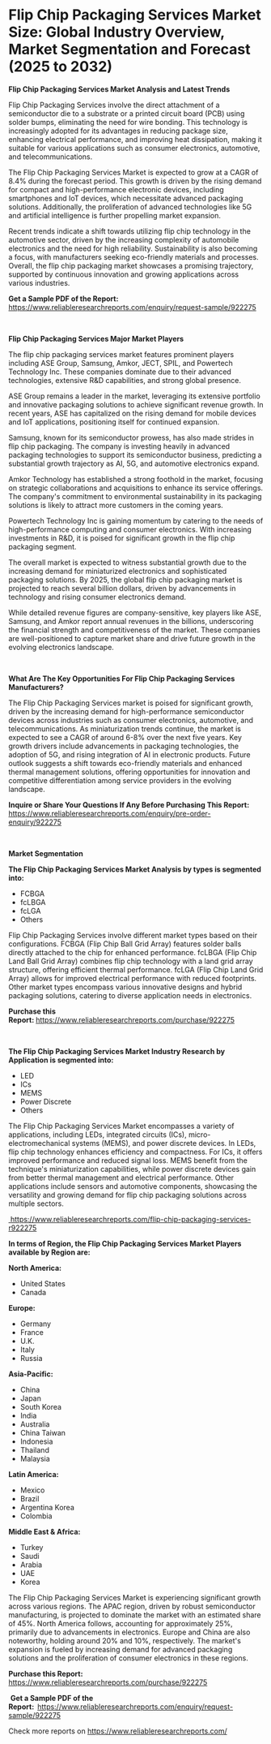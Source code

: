 <p><h1>Flip Chip Packaging Services Market Size: Global Industry Overview, Market Segmentation and Forecast (2025 to 2032)</h1></p><p><strong>Flip Chip Packaging Services Market Analysis and Latest Trends</strong></p>
<p><p>Flip Chip Packaging Services involve the direct attachment of a semiconductor die to a substrate or a printed circuit board (PCB) using solder bumps, eliminating the need for wire bonding. This technology is increasingly adopted for its advantages in reducing package size, enhancing electrical performance, and improving heat dissipation, making it suitable for various applications such as consumer electronics, automotive, and telecommunications.</p><p>The Flip Chip Packaging Services Market is expected to grow at a CAGR of 8.4% during the forecast period. This growth is driven by the rising demand for compact and high-performance electronic devices, including smartphones and IoT devices, which necessitate advanced packaging solutions. Additionally, the proliferation of advanced technologies like 5G and artificial intelligence is further propelling market expansion. </p><p>Recent trends indicate a shift towards utilizing flip chip technology in the automotive sector, driven by the increasing complexity of automobile electronics and the need for high reliability. Sustainability is also becoming a focus, with manufacturers seeking eco-friendly materials and processes. Overall, the flip chip packaging market showcases a promising trajectory, supported by continuous innovation and growing applications across various industries.</p></p>
<p><strong>Get a Sample PDF of the Report:&nbsp;</strong> <a href="https://www.reliableresearchreports.com/enquiry/request-sample/922275?utm_campaign=2219&utm_medium=2&utm_source=Github&utm_content=ia&utm_term=07032025&utm_id=flip-chip-packaging-services">https://www.reliableresearchreports.com/enquiry/request-sample/922275</a></p>
<p>&nbsp;</p>
<p><strong>Flip Chip Packaging Services Major Market Players</strong></p>
<p><p>The flip chip packaging services market features prominent players including ASE Group, Samsung, Amkor, JECT, SPIL, and Powertech Technology Inc. These companies dominate due to their advanced technologies, extensive R&D capabilities, and strong global presence.</p><p>ASE Group remains a leader in the market, leveraging its extensive portfolio and innovative packaging solutions to achieve significant revenue growth. In recent years, ASE has capitalized on the rising demand for mobile devices and IoT applications, positioning itself for continued expansion.</p><p>Samsung, known for its semiconductor prowess, has also made strides in flip chip packaging. The company is investing heavily in advanced packaging technologies to support its semiconductor business, predicting a substantial growth trajectory as AI, 5G, and automotive electronics expand.</p><p>Amkor Technology has established a strong foothold in the market, focusing on strategic collaborations and acquisitions to enhance its service offerings. The company's commitment to environmental sustainability in its packaging solutions is likely to attract more customers in the coming years.</p><p>Powertech Technology Inc is gaining momentum by catering to the needs of high-performance computing and consumer electronics. With increasing investments in R&D, it is poised for significant growth in the flip chip packaging segment.</p><p>The overall market is expected to witness substantial growth due to the increasing demand for miniaturized electronics and sophisticated packaging solutions. By 2025, the global flip chip packaging market is projected to reach several billion dollars, driven by advancements in technology and rising consumer electronics demand.</p><p>While detailed revenue figures are company-sensitive, key players like ASE, Samsung, and Amkor report annual revenues in the billions, underscoring the financial strength and competitiveness of the market. These companies are well-positioned to capture market share and drive future growth in the evolving electronics landscape.</p></p>
<p>&nbsp;</p>
<p><strong>What Are The Key Opportunities For Flip Chip Packaging Services Manufacturers?</strong></p>
<p><p>The Flip Chip Packaging Services market is poised for significant growth, driven by the increasing demand for high-performance semiconductor devices across industries such as consumer electronics, automotive, and telecommunications. As miniaturization trends continue, the market is expected to see a CAGR of around 6-8% over the next five years. Key growth drivers include advancements in packaging technologies, the adoption of 5G, and rising integration of AI in electronic products. Future outlook suggests a shift towards eco-friendly materials and enhanced thermal management solutions, offering opportunities for innovation and competitive differentiation among service providers in the evolving landscape.</p></p>
<p><strong>Inquire or Share Your Questions If Any Before Purchasing This Report:</strong> <a href="https://www.reliableresearchreports.com/enquiry/pre-order-enquiry/922275?utm_campaign=2219&utm_medium=2&utm_source=Github&utm_content=ia&utm_term=07032025&utm_id=flip-chip-packaging-services">https://www.reliableresearchreports.com/enquiry/pre-order-enquiry/922275</a></p>
<p>&nbsp;</p>
<p><strong>Market Segmentation</strong></p>
<p><strong>The Flip Chip Packaging Services Market Analysis by types is segmented into:</strong></p>
<p><ul><li>FCBGA</li><li>fcLBGA</li><li>fcLGA</li><li>Others</li></ul></p>
<p><p>Flip Chip Packaging Services involve different market types based on their configurations. FCBGA (Flip Chip Ball Grid Array) features solder balls directly attached to the chip for enhanced performance. fcLBGA (Flip Chip Land Ball Grid Array) combines flip chip technology with a land grid array structure, offering efficient thermal performance. fcLGA (Flip Chip Land Grid Array) allows for improved electrical performance with reduced footprints. Other market types encompass various innovative designs and hybrid packaging solutions, catering to diverse application needs in electronics.</p></p>
<p><strong>Purchase this Report:&nbsp;</strong><a href="https://www.reliableresearchreports.com/purchase/922275?utm_campaign=2219&utm_medium=2&utm_source=Github&utm_content=ia&utm_term=07032025&utm_id=flip-chip-packaging-services">https://www.reliableresearchreports.com/purchase/922275</a></p>
<p>&nbsp;</p>
<p><strong>The Flip Chip Packaging Services Market Industry Research by Application is segmented into:</strong></p>
<p><ul><li>LED</li><li>ICs</li><li>MEMS</li><li>Power Discrete</li><li>Others</li></ul></p>
<p><p>The Flip Chip Packaging Services Market encompasses a variety of applications, including LEDs, integrated circuits (ICs), micro-electromechanical systems (MEMS), and power discrete devices. In LEDs, flip chip technology enhances efficiency and compactness. For ICs, it offers improved performance and reduced signal loss. MEMS benefit from the technique's miniaturization capabilities, while power discrete devices gain from better thermal management and electrical performance. Other applications include sensors and automotive components, showcasing the versatility and growing demand for flip chip packaging solutions across multiple sectors.</p></p>
<p><a href="https://www.reliableresearchreports.com/flip-chip-packaging-services-r922275?utm_campaign=2219&utm_medium=2&utm_source=Github&utm_content=ia&utm_term=07032025&utm_id=flip-chip-packaging-services">&nbsp;https://www.reliableresearchreports.com/flip-chip-packaging-services-r922275</a></p>
<p><strong>In terms of Region, the Flip Chip Packaging Services Market Players available by Region are:</strong></p>
<p>
    <p> <strong> North America: </strong>
        <ul>
            <li>United States</li>
            <li>Canada</li>
        </ul>
        </p> 
    <p> <strong> Europe: </strong>
        <ul>
            <li>Germany</li>
            <li>France</li>
            <li>U.K.</li>
            <li>Italy</li>
            <li>Russia</li>
        </ul>
        </p> 
    <p> <strong> Asia-Pacific: </strong>
        <ul>
            <li>China</li>
            <li>Japan</li>
            <li>South Korea</li>
            <li>India</li>
            <li>Australia</li>
            <li>China Taiwan</li>
            <li>Indonesia</li>
            <li>Thailand</li>
            <li>Malaysia</li>
        </ul>
        </p> 
    <p> <strong> Latin America: </strong>
        <ul>
            <li>Mexico</li>
            <li>Brazil</li>
            <li>Argentina Korea</li>
            <li>Colombia</li>
        </ul>
        </p> 
    <p> <strong> Middle East & Africa: </strong>
        <ul>
            <li>Turkey</li>
            <li>Saudi</li>
            <li>Arabia</li>
            <li>UAE</li>
            <li>Korea</li>
        </ul>
    </p>
    </p>
<p><p>The Flip Chip Packaging Services Market is experiencing significant growth across various regions. The APAC region, driven by robust semiconductor manufacturing, is projected to dominate the market with an estimated share of 45%. North America follows, accounting for approximately 25%, primarily due to advancements in electronics. Europe and China are also noteworthy, holding around 20% and 10%, respectively. The market's expansion is fueled by increasing demand for advanced packaging solutions and the proliferation of consumer electronics in these regions.</p></p>
<p><strong>Purchase this Report: </strong><a href="https://www.reliableresearchreports.com/purchase/922275?utm_campaign=2219&utm_medium=2&utm_source=Github&utm_content=ia&utm_term=07032025&utm_id=flip-chip-packaging-services">https://www.reliableresearchreports.com/purchase/922275</a></p>
<p>&nbsp;<strong>Get a Sample PDF of the Report:&nbsp;&nbsp;</strong><a href="https://www.reliableresearchreports.com/enquiry/request-sample/922275?utm_campaign=2219&utm_medium=2&utm_source=Github&utm_content=ia&utm_term=07032025&utm_id=flip-chip-packaging-services">https://www.reliableresearchreports.com/enquiry/request-sample/922275</a></p>
<p><strong></strong></p>
<p>Check more reports on <a href="https://www.reliableresearchreports.com/?utm_campaign=2219&utm_medium=2&utm_source=Github&utm_content=ia&utm_term=07032025&utm_id=flip-chip-packaging-services">https://www.reliableresearchreports.com/</a></p>